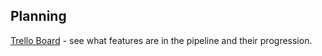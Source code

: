 ## Planning
[Trello Board](https://trello.com/b/1dFWkADP/naf-immersive-conversational-platform) - see what features are in the pipeline and their progression.